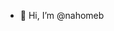 - 👋 Hi, I’m @nahomeb
<!---
- 👀 I’m interested in ...
- 🌱 I’m currently learning ...
- 💞️ I’m looking to collaborate on ...
- 📫 How to reach me ...


nahomeb/nahomeb is a ✨ special ✨ repository because its `README.md` (this file) appears on your GitHub profile.
You can click the Preview link to take a look at your changes.
--->
